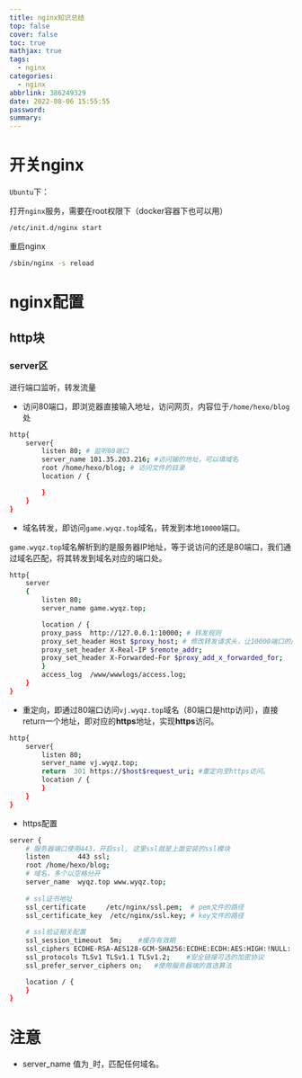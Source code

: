 ```yaml
---
title: nginx知识总结
top: false
cover: false
toc: true
mathjax: true
tags:
  - nginx
categories:
  - nginx
abbrlink: 386249329
date: 2022-08-06 15:55:55
password:
summary:
---
```




# 开关nginx

`Ubuntu`下：

打开`nginx`服务，需要在root权限下（docker容器下也可以用）

```bash
/etc/init.d/nginx start
```

重启nginx

```bash
/sbin/nginx -s reload
```







# nginx配置

## http块

### server区

进行端口监听，转发流量

- 访问80端口，即浏览器直接输入地址，访问网页，内容位于`/home/hexo/blog`处

```bash
http{
    server{
        listen 80; # 监听80端口
        server_name 101.35.203.216; #访问输的地址，可以填域名
        root /home/hexo/blog; # 访问文件的目录
        location / {

        }
    }
}
```

- 域名转发，即访问`game.wyqz.top`域名，转发到本地`10000`端口。

`game.wyqz.top`域名解析到的是服务器IP地址，等于说访问的还是80端口，我们通过域名匹配，将其转发到域名对应的端口处。

```bash
http{
    server
    {
        listen 80;
        server_name game.wyqz.top;

        location / {
        proxy_pass  http://127.0.0.1:10000; # 转发规则
        proxy_set_header Host $proxy_host; # 修改转发请求头，让10000端口的应用可以受到真实的请求
        proxy_set_header X-Real-IP $remote_addr;
        proxy_set_header X-Forwarded-For $proxy_add_x_forwarded_for;
        }
        access_log  /www/wwwlogs/access.log;
    }
}
```

- 重定向，即通过80端口访问`vj.wyqz.top`域名（80端口是http访问），直接return一个地址，即对应的**https**地址，实现**https**访问。

```bash
http{
    server{
        listen 80;
        server_name vj.wyqz.top;
        return  301 https://$host$request_uri; #重定向至https访问。
        location / {
        }
    }
}
```



- https配置

```bash
server {
    # 服务器端口使用443，开启ssl, 这里ssl就是上面安装的ssl模块
    listen       443 ssl;
    root /home/hexo/blog;
    # 域名，多个以空格分开
    server_name  wyqz.top www.wyqz.top;
    
    # ssl证书地址
    ssl_certificate     /etc/nginx/ssl.pem;  # pem文件的路径
    ssl_certificate_key  /etc/nginx/ssl.key; # key文件的路径
    
    # ssl验证相关配置
    ssl_session_timeout  5m;    #缓存有效期
    ssl_ciphers ECDHE-RSA-AES128-GCM-SHA256:ECDHE:ECDH:AES:HIGH:!NULL:!aNULL:!MD5:!ADH:!RC4;    #加密算法
    ssl_protocols TLSv1 TLSv1.1 TLSv1.2;    #安全链接可选的加密协议
    ssl_prefer_server_ciphers on;   #使用服务器端的首选算法

    location / {
    }
}
```





# 注意

- server_name 值为`_`时，匹配任何域名。
